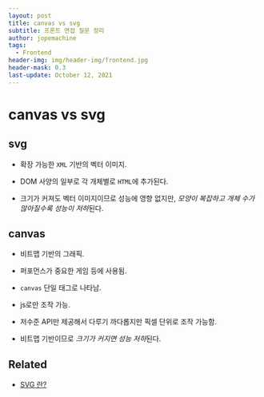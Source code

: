 ```yaml
---
layout: post
title: canvas vs svg
subtitle: 프론트 면접 질문 정리
author: jopemachine
tags:
  - Frontend
header-img: img/header-img/frontend.jpg
header-mask: 0.3
last-update: October 12, 2021
---
```


# canvas vs svg

## svg

- 확장 가능한 `XML` 기반의 벡터 이미지.

- DOM 사양의 일부로 각 개체별로 `HTML`에 추가된다.

- 크기가 커져도 벡터 이미지이므로 성능에 영향 없지만, *모양이 복잡하고 개체 수가 많아질수록 성능이 저하*된다.

## canvas

- 비트맵 기반의 그래픽.

- 퍼포먼스가 중요한 게임 등에 사용됨.

- `canvas` 단일 태그로 나타남.

- js로만 조작 가능.

- 저수준 API만 제공해서 다루기 까다롭지만 픽셀 단위로 조작 가능함.

- 비트맵 기반이므로 *크기가 커지면 성능 저하*된다.

## Related

- [SVG 란?](https://www.youtube.com/watch?v=knwej7J-bpU)